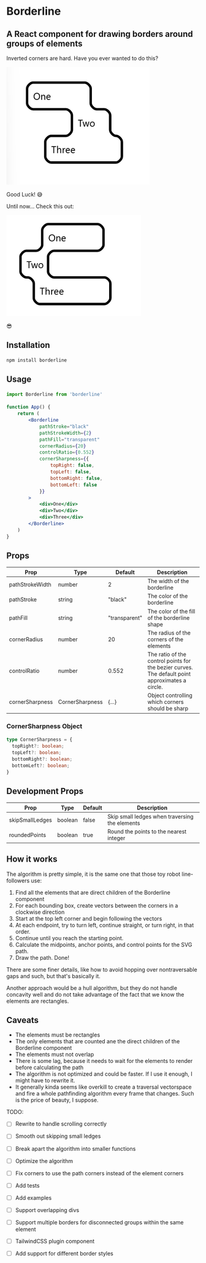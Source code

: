 # Borderline

## A React component for drawing borders around groups of elements

Inverted corners are hard. Have you ever wanted to do this?

![Three uneven divs with a border around them](public/images/simple-three-divs.png)

Good Luck! 😅

Until now... Check this out:

![Three uneven divs with a border around them, animated gif](public/gifs/simple-three-divs.gif)

😎

## Installation

```bash
npm install borderline
```

## Usage

```jsx
import Borderline from 'borderline'

function App() {
    return (
        <Borderline
            pathStroke="black"
            pathStrokeWidth={2}
            pathFill="transparent"
            cornerRadius={20}
            controlRatio={0.552}
            cornerSharpness={{
                topRight: false,
                topLeft: false,
                bottomRight: false,
                bottomLeft: false
            }}
        >
            <div>One</div>
            <div>Two</div>
            <div>Three</div>
        </Borderline>
    )
}
```

## Props

| Prop            | Type             | Default       | Description                                                                                     |
| --------------- | ---------------- | ------------- | ----------------------------------------------------------------------------------------------- |
| pathStrokeWidth | number          | 2             | The width of the borderline                                                                     |
| pathStroke      | string          | "black"       | The color of the borderline                                                                     |
| pathFill        | string          | "transparent" | The color of the fill of the borderline shape                                                   |
| cornerRadius    | number          | 20            | The radius of the corners of the elements                                                       |
| controlRatio    | number          | 0.552        | The ratio of the control points for the bezier curves. The default point approximates a circle. |
| cornerSharpness | CornerSharpness | {...}         | Object controlling which corners should be sharp                                                |

### CornerSharpness Object

```typescript
type CornerSharpness = {
  topRight?: boolean;
  topLeft?: boolean;
  bottomRight?: boolean;
  bottomLeft?: boolean;
}
```

## Development Props

| Prop            | Type    | Default | Description                                    |
| --------------- | ------- | ------- | ---------------------------------------------- |
| skipSmallLedges | boolean | false   | Skip small ledges when traversing the elements |
| roundedPoints   | boolean | true    | Round the points to the nearest integer        |

## How it works

The algorithm is pretty simple, it is the same one that those toy robot line-followers use:

1. Find all the elements that are direct children of the Borderline component
1. For each bounding box, create vectors between the corners in a clockwise direction
1. Start at the top left corner and begin following the vectors
1. At each endpoint, try to turn left, continue straight, or turn right, in that order.
1. Continue until you reach the starting point.
1. Calculate the midpoints, anchor points, and control points for the SVG path.
1. Draw the path. Done!

There are some finer details, like how to avoid hopping over nontraversable gaps and such, but that's basically it.

Another approach would be a hull algorithm, but they do not handle concavity well and do not take advantage of the fact that we know the elements are rectangles.

## Caveats

- The elements must be rectangles
- The only elements that are counted ane the direct children of the Borderline component
- The elements must not overlap
- There is some lag, because it needs to wait for the elements to render before calculating the path
- The algorithm is not optimized and could be faster. If I use it enough, I might have to rewrite it.
- It generally kinda seems like overkill to create a traversal vectorspace and fire a whole pathfinding algorithm every frame that changes. Such is the price of beauty, I suppose.

TODO:
- [ ] Rewrite to handle scrolling correctly
- [ ] Smooth out skipping small ledges
- [ ] Break apart the algorithm into smaller functions
- [ ] Optimize the algorithm
- [ ] Fix corners to use the path corners instead of the element corners
- [ ] Add tests
- [ ] Add examples
- [ ] Support overlapping divs
- [ ] Support multiple borders for disconnected groups within the same element
- [ ] TailwindCSS plugin component
- [ ] Add support for different border styles

